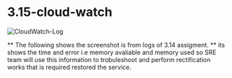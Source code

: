 # 3.15-cloud-watch
![CloudWatch-Log](https://github.com/RameshDM86/3.15-cloud-watch/assets/137069406/d4f40da6-a719-4a72-bfff-4e119b4d2983)

** The following shows the screenshot is from logs of 3.14 assigment. 
** its shows the time and error i.e memory avaliable and memory used so SRE team will use this information to trobuleshoot and 
perform rectification works that is required restored the service.
